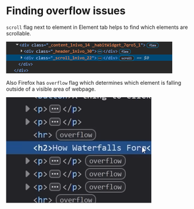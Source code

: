 # Finding overflow issues

`scroll` flag next to element in Element tab helps to find which elements are scrollable.

![alt text](image.png)

Also Firefox has `overflow` flag which determines which element is falling outside of a visible area of webpage.

![alt text](image-1.png)

